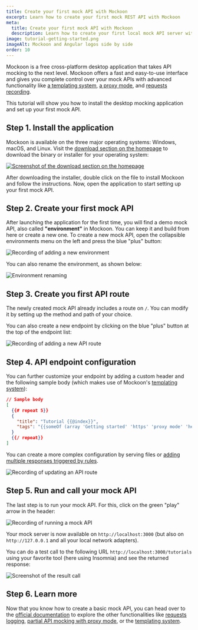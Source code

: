 ```yaml
---
title: Create your first mock API with Mockoon
excerpt: Learn how to create your first mock REST API with Mockoon
meta:
  title: Create your first mock API with Mockoon
  description: Learn how to create your first local mock API server with Mockoon with custom JSON body
image: tutorial-getting-started.png
imageAlt: Mockoon and Angular logos side by side
order: 10
---
```


Mockoon is a free cross-platform desktop application that takes API mocking to the next level. Mockoon offers a fast and easy-to-use interface and gives you complete control over your mock APIs with advanced functionality like [a templating system](docs:templating/overview), [a proxy mode](docs:proxy-mode), and [requests recording](docs:requests-logging).

This tutorial will show you how to install the desktop mocking application and set up your first mock API.

## Step 1. Install the application

Mockoon is available on the three major operating systems: Windows, macOS, and Linux. Visit the [download section on the homepage](/#download) to download the binary or installer for your operating system:

[![Screenshot of the download section on the homepage](/images/tutorials/getting-started/app-download-screenshot.png)](/#download)

After downloading the installer, double click on the file to install Mockoon and follow the instructions. Now, open the application to start setting up your first mock API. 

## Step 2. Create your first mock API

After launching the application for the first time, you will find a demo mock API, also called **"environment"** in Mockoon. You can keep it and build from here or create a new one. 
To create a new mock API, open the collapsible environments menu on the left and press the blue "plus" button:

![Recording of adding a new environment](/images/tutorials/getting-started/create-mock-api.gif)

You can also rename the environment, as shown below:

![Environment renaming](/images/tutorials/getting-started/rename-environment.png)

## Step 3. Create you first API route

The newly created mock API already includes a route on `/`. You can modify it by setting up the method and path of your choice.

You can also create a new endpoint by clicking on the blue "plus" button at the top of the endpoint list:

![Recording of adding a new API route](/images/tutorials/getting-started/create-api-route.gif)

## Step 4. API endpoint configuration

You can further customize your endpoint by adding a custom header and the following sample body (which makes use of Mockoon's [templating system](docs:templating/overview)):

```json
// Sample body
[
  {{# repeat 5}}
  {
    "title": "Tutorial {{@index}}",
    "tags": "{{someOf (array 'Getting started' 'https' 'proxy mode' 'headers' 'templating') 1 3}}"
  }
  {{/ repeat}}
]
```

You can create a more complex configuration by serving files or [adding multiple responses triggered by rules](docs:route-responses/dynamic-rules).

![Recording of updating an API route](/images/tutorials/getting-started/update-api-route.gif)

## Step 5. Run and call your mock API

The last step is to run your mock API. For this, click on the green "play" arrow in the header: 

![Recording of running a mock API](/images/tutorials/getting-started/run-mock-api.gif)

Your mock server is now available on `http://localhost:3000` (but also on `http://127.0.0.1` and all your local network adapters).

You can do a test call to the following URL `http://localhost:3000/tutorials` using your favorite tool (here using Insomnia) and see the returned response:

![Screenshot of the result call](/images/tutorials/getting-started/result-call.png)

## Step 6. Learn more

Now that you know how to create a basic mock API, you can head over to the [official documentation](docs:about) to explore the other functionalities like [requests logging](docs:requests-logging), [partial API mocking with proxy mode](docs:proxy-mode), or the [templating system](docs:templating/overview). 
